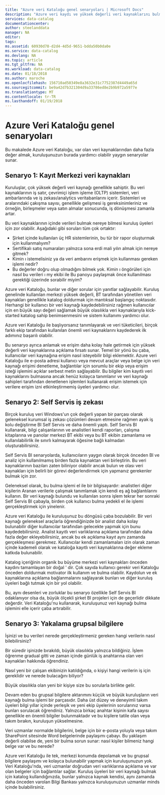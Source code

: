 ```yaml
---
title: "Azure veri Kataloğu genel senaryoları | Microsoft Docs"
description: "Azure veri kaydı ve yüksek değerli veri kaynaklarını bulma gibi Self Servis iş zekası etkinleştirme ve veri kaynakları ve işlemleri hakkında mevcut bilgilerini yakalama Kataloğu genel senaryoları genel bakış."
services: data-catalog
documentationcenter: 
author: steelanddata
manager: NA
editor: 
tags: 
ms.assetid: 60930d78-d2d4-4d5d-9651-bdda50b0da0e
ms.service: data-catalog
ms.devlang: NA
ms.topic: article
ms.tgt_pltfrm: NA
ms.workload: data-catalog
ms.date: 01/18/2018
ms.author: maroche
ms.openlocfilehash: 156710ad50349e8a3632e31c7752387d4449a65d
ms.sourcegitcommit: be9a42d7b321304d9a33786ed8e2b9b972a5977e
ms.translationtype: MT
ms.contentlocale: tr-TR
ms.lasthandoff: 01/19/2018
---
```

# <a name="azure-data-catalog-common-scenarios"></a>Azure Veri Kataloğu genel senaryoları
Bu makalede Azure veri Kataloğu, var olan veri kaynaklarından daha fazla değer almak, kuruluşunuzun burada yardımcı olabilir yaygın senaryolar sunar.

## <a name="scenario-1-registration-of-central-data-sources"></a>Senaryo 1: Kayıt Merkezi veri kaynakları
Kuruluşlar, çok yüksek değerli veri kaynağı genellikle sahiptir. Bu veri kaynaklarının iş satır, çevrimiçi işlem işleme (OLTP) sistemleri, veri ambarlarında ve iş zekası/analytics veritabanlarını içerir. Sistemleri ve aralarındaki çakışma sayısı, genellikle gelişmesi iş gereksinimleriniz ve örneğin, birleşmeler veya satın almalar sonucunda, iş dönüşmesi zamanla artar.

Bu veri kaynaklarının içinde verileri bulmak nereye bilmesi kuruluş üyeleri için zor olabilir. Aşağıdaki gibi soruları tüm çok ortaktır:

* Şirket içinde kullanılan üç HR sistemlerinin, bu tür bir rapor oluşturmak için kullanmalıyım?
* Sertifikalı satış numaraları yalnızca sona erdi mali yılın almak için nereye gitmek?
* Kimin ı istemelisiniz ya da veri ambarını erişmek için kullanması gereken işlemi nedir?
* Bu değerler doğru olup olmadığını bilmek yok. Kimin ı öngörüleri için nasıl bu verileri ı my ekibi ile Bu panoyu paylaşmak önce kullanılması gerektiği üzerinde sorabilir miyim?

Azure veri Kataloğu, bunlar ve diğer sorular için yanıtlar sağlayabilir. Kuruluş genelinde kullanılan merkezi yüksek değerli, BT tarafından yönetilen veri kaynakları genellikle katalog doldurmak için mantıksal başlangıç noktasıdır. Herhangi bir kullanıcı bir veri kaynağı kaydedebilirsiniz rağmen kullanıcılar için en büyük sayı değeri sağlamak büyük olasılıkla veri kaynaklarıyla kick-started katalog sahip benimsenmesini ve sistem kullanımı yardımcı olur. 

Azure veri Kataloğu ile başlıyorsanız tanımlayarak ve veri tüketicileri, birçok farklı ekip tarafından kullanılan önemli veri kaynaklarını kaydederek ilk adımınız başarılı olabilir.

Bu senaryo ayrıca anlamak ve erişim daha kolay hale getirmek için yüksek değerli veri kaynaklarına açıklama fırsatı sunar. Temel bir yönü bu çaba, kullanıcılar veri kaynağına erişim nasıl isteyebilir bilgi eklemektir. Azure veri Kataloğu ile e-posta adresi kullanıcı veya mevcut araçlar veya belge için veri kaynağı erişimi denetleme, bağlantılar için sorumlu bir ekip veya erişim isteği işlemini açıklar serbest metin sağlayabilir. Bu bilgiler kim kayıtlı veri kaynaklarını bulmasına ancak henüz kolayca tanımlanır ve veri kaynağı sahipleri tarafından denetlenen işlemleri kullanarak erişim istemek için verilere erişim izni etkinleştirmemiş üyeleri yardımcı olur.

## <a name="scenario-2-self-service-business-intelligence"></a>Senaryo 2: Self Servis iş zekası
Birçok kuruluş veri Windows'un çok değerli yapan bir parçası olarak geleneksel kurumsal iş zekası çözümleri devam etmesine rağmen ayak iş kolu değiştirme BI Self Servis ve daha önemli yaptı. Self Servis BI kullanarak, bilgi çalışanlarının ve analistleri kendi raporları, çalışma kitaplarına ve panolar merkezi BT ekibi veya bu BT ekibin zamanlama ve kullanılabilirlik ile sınırlı kalmayarak öğesine bağlı kalmadan oluşturabilirsiniz.

Self Servis BI senaryolarda, kullanıcıların yaygın olarak birçok önceden BI ve analiz için kullanılmamış birden fazla kaynaktan veri birleştirin. Bu veri kaynaklarının bazıları zaten biliniyor olabilir ancak bulun ve olası veri kaynakları için belirli bir görevi değerlendirmek için yapmanız gerekenler bulmak için zor.

Geleneksel olarak, bu bulma işlemi el ile bir bilgisayardır: analistleri diğer kişilerin Aranan verilerle çalışmak tanımlamak için kendi eş ağ bağlantılarını kullanın. Bir veri kaynağı bulundu ve kullanılan sonra işlem tekrar her sonraki Self Servis BI çabayla, birden çok kullanıcı bulma yedekli el ile işlemi gerçekleştirmek için yinelenir.

Azure veri Kataloğu ile kuruluşunuz bu döngüsü çaba bozulabilir. Bir veri kaynağı geleneksel araçlarla öğrendiğinizde bir analist daha kolay bulunabilir diğer kullanıcılar tarafından gelecekte yapmak için bunu kaydedebilirsiniz. Analist kayıtlı veri varlıklarına açıklama tarafından daha fazla değer ekleyebilirsiniz, ancak bu ek açıklama kayıt aynı zamanda gerçekleşmesi gerekmez. Kullanıcılar kendi zamanlamaları izin olarak zaman içinde kademeli olarak ve kataloğa kayıtlı veri kaynaklarına değer ekleme katkıda bulunabilir.

Katalog içeriğinin organik bu büyüme merkezi veri kaynakları önceden kaydını tamamlayan bir doğal ' dir. Çok sayıda kullanıcı gerekir veri Kataloğu önceden doldurmak motivator ilk kullanım ve bulma olabilir. Kaydolun ve ek kaynaklarına açıklama bağlanmalarını sağlayarak bunları ve diğer kuruluş üyeleri bağlı tutmak için bir yol olabilir.

Bu, aynı desenleri ve zorluklar bu senaryo özellikle Self Servis BI odaklanıyor olsa da, büyük ölçekli şirket BI projeleri için de geçerlidir dikkate değerdir. Veri Kataloğu'nu kullanarak, kuruluşunuz veri kaynağı bulma işlemini elle içerir çaba artırabilir.

## <a name="scenario-3-capturing-tribal-knowledge"></a>Senaryo 3: Yakalama grupsal bilgilere
İşinizi ve bu verileri nerede gerçekleştirmeniz gereken hangi verilerin nasıl bilebilirsiniz?

Bir süredir işinizde bırakıldı, büyük olasılıkla yalnızca bildiğiniz. İşlem öğrenme gradual gitti ve zaman içinde günlük iş anahtarına olan veri kaynakları hakkında öğrendiniz.

Nasıl yeni bir çalışan ekibinizin katıldığında, o kişiyi hangi verilerin iş için gereklidir ve nerede bulacağını biliyor?

Büyük olasılıkla olan yeni bir kişiye size bu sorularla birlikte gelir.

Devam eden bu grupsal bilgilere aktarımını küçük ve büyük kuruluşların veri kaynağı bulma işlemi bir parçasıdır. Daha üst düzey ve deneyimli takım üyeleri bilgi yıllar içinde yerleşik ve yeni ekip üyelerinin sorularınız varsa bunları sorulacak öğrendiniz. Yalnızca birkaç anahtar kişinin kafa sayısı genellikle en önemli bilgiler bulunmaktadır ve bu kişilere tatile olan veya takım bırakın, kuruluşun yükselmesine.

Veri uzmanlar normalde bilgilerini, belge için bir e-posta yoluyla veya takım SharePoint sitesinde Word belgelerinde paylaşımı çabayı. Bu yaklaşım değerli olabilse de, yeni bir bulma sorun sunar: nasıl kişiler bilmeniz hangi belge var ve bu nerede?

Azure veri Kataloğu ile tek, merkezi konumda depolamak ve bu grupsal bilgilere paylaşımı ve kolayca bulunabilir yapmak için kuruluşunuzun yok. Veri Kataloğu'nda, veri uzmanlar doğrudan veri varlıklarına açıklama ve var olan belgeler için bağlantılar sağlar. Kuruluş üyeleri bir veri kaynağı bulmak için katalog kullandığınızda, bunlar yalnızca kaynak kendisi, aynı zamanda daha önceden varolan Bilgi Bankası yalnızca kuruluşunuzun uzmanlar minds içinde bulabilirsiniz.
